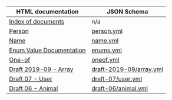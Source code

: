| HTML documentation                                                                  | JSON Schema                                                                     |
| ----------------------------------------------------------------------------------- | ------------------------------------------------------------------------------- |
| [Index of documents](/json-schema-static-docs/examples/examples-index.html)         | n/a                                                                             |
| [Person](/json-schema-static-docs/examples/person.html)                             | [person.yml](/json-schema-static-docs/yml/person.yml)                           |
| [Name](/json-schema-static-docs/examples/name.html)                                 | [name.yml](/json-schema-static-docs/yml/name.yml)                               |
| [Enum Value Documentation](/json-schema-static-docs/examples/enums.html)            | [enums.yml](/json-schema-static-docs/yml/enums.yml)                             |
| [One-of](/json-schema-static-docs/examples/oneof.html)                              | [oneof.yml](/json-schema-static-docs/yml/oneof.yml)                             |
| [Draft 2019-09 - Array](/json-schema-static-docs/examples/draft-2019-09/array.html) | [draft-2019-09/array.yml](/json-schema-static-docs/yml/draft-2019-09/array.yml) |
| [Draft 07 - User](/json-schema-static-docs/examples/draft-07/user.html)             | [draft-07/user.yml](/json-schema-static-docs/yml/draft-07/user.yml)             |
| [Draft 06 - Animal](/json-schema-static-docs/examples/draft-06/animal.html)         | [draft-06/animal.yml](/json-schema-static-docs/yml/draft-06/animal.yml)         |
